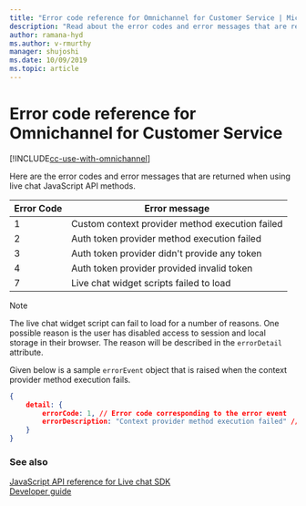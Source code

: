 ```yaml
---
title: "Error code reference for Omnichannel for Customer Service | MicrosoftDocs"
description: "Read about the error codes and error messages that are returned when using the live chat SDK methods, and how to resolve the errors"
author: ramana-hyd
ms.author: v-rmurthy
manager: shujoshi
ms.date: 10/09/2019
ms.topic: article
---
```

# Error code reference for Omnichannel for Customer Service

[!INCLUDE[cc-use-with-omnichannel](../../../includes/cc-use-with-omnichannel.md)]

Here are the error codes and error messages that are returned when using live chat JavaScript API methods.

|Error Code|Error message|
|-----|-----|
|1|Custom context provider method execution failed|
|2|Auth token provider method execution failed|
|3|Auth token provider didn't provide any token|
|4|Auth token provider provided invalid token|
|7|Live chat widget scripts failed to load|

> [!Note]
> The live chat widget script can fail to load for a number of reasons. One possible reason is the user has disabled access to session and local storage in their browser. The reason will be described in the `errorDetail` attribute. 

Given below is a sample `errorEvent` object that is raised when the context provider method execution fails.

```JSON
{
    detail: {
        errorCode: 1, // Error code corresponding to the error event
        errorDescription: "Context provider method execution failed" // Description of the error
    }
}
```

### See also

[JavaScript API reference for Live chat SDK](../omnichannel-reference.md)<br />
[Developer guide](../omnichannel-developer.md)
